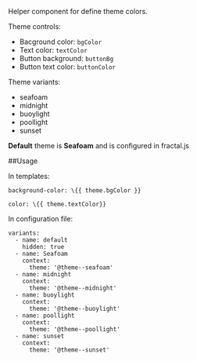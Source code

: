 Helper component for define theme colors.

Theme controls:
* Bacground color: `bgColor`
* Text color: `textColor`
* Button background: `buttonBg`
* Button text color: `buttonColor`

Theme variants:
* seafoam
* midnight 
* buoylight
* poollight
* sunset

**Default** theme is **Seafoam** and is configured in fractal.js

##Usage

In templates:
```
background-color: \{{ theme.bgColor }}
```
```
color: \{{ theme.textColor}}
```

In configuration file:
```
variants:
  - name: default
    hidden: true
  - name: Seafoam
    context:
      theme: '@theme--seafoam'
  - name: midnight
    context:
      theme: '@theme--midnight'
  - name: buoylight
    context:
      theme: '@theme--buoylight'
  - name: poollight
    context:
      theme: '@theme--poollight'
  - name: sunset
    context:
      theme: '@theme--sunset'
```
